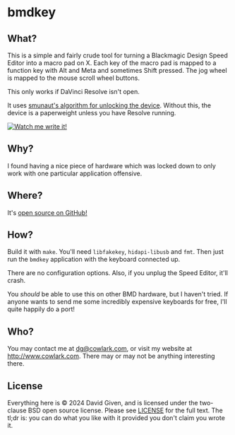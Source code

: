 bmdkey
======

What?
-----

This is a simple and fairly crude tool for turning a Blackmagic Design Speed
Editor into a macro pad on X. Each key of the macro pad is mapped to a function
key with Alt and Meta and sometimes Shift pressed. The jog wheel is mapped to
the mouse scroll wheel buttons.

This only works if DaVinci Resolve isn't open.

It uses [smunaut's algorithm for unlocking the
device](https://github.com/smunaut/blackmagic-misc). Without this, the device is
a paperweight unless you have Resolve running.

[![Watch me write it!](https://img.youtube.com/vi/UoIlwze5xp4/0.jpg)](https://www.youtube.com/watch?v=UoIlwze5xp4)

Why?
----

I found having a nice piece of hardware which was locked down to only work with
one particular application offensive.

Where?
------

It's [open source on GitHub!](https://github.com/davidgiven/bmdkey)

How?
----

Build it with `make`. You'll need `libfakekey`, `hidapi-libusb` and `fmt`. Then
just run the `bmdkey` application with the keyboard connected up.

There are no configuration options. Also, if you unplug the Speed Editor, it'll
crash.

You _should_ be able to use this on other BMD hardware, but I haven't tried. If
anyone wants to send me some incredibly expensive keyboards for free, I'll quite
happily do a port!

Who?
----

You may contact me at dg@cowlark.com, or visit my website at
http://www.cowlark.com.  There may or may not be anything interesting there.


License
-------

Everything here is © 2024 David Given, and is licensed under the two-clause BSD open source
license. Please see [LICENSE](LICENSE) for the full text. The tl;dr is: you can
do what you like with it provided you don't claim you wrote it.

